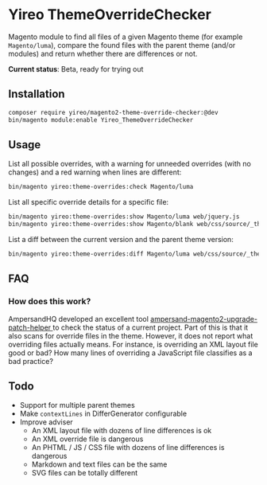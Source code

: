 # Yireo ThemeOverrideChecker

Magento module to find all files of a given Magento theme (for example `Magento/luma`), compare the found files with the parent theme (and/or modules) and return whether there are differences or not.

**Current status**: Beta, ready for trying out

## Installation
```bash
composer require yireo/magento2-theme-override-checker:@dev
bin/magento module:enable Yireo_ThemeOverrideChecker
```


## Usage
List all possible overrides, with a warning for unneeded overrides (with no changes) and a red warning when lines are different:
```bash
bin/magento yireo:theme-overrides:check Magento/luma

```

List all specific override details for a specific file:
```bash
bin/magento yireo:theme-overrides:show Magento/luma web/jquery.js
bin/magento yireo:theme-overrides:show Magento/blank web/css/source/_theme.less
```

List a diff between the current version and the parent theme version:
```bash
bin/magento yireo:theme-overrides:diff Magento/luma web/css/source/_theme.less
```

## FAQ
### How does this work?
AmpersandHQ developed an excellent tool [ampersand-magento2-upgrade-patch-helper
](https://github.com/AmpersandHQ/ampersand-magento2-upgrade-patch-helper) to check the status of a current project. Part of this is that it also scans for override files in the theme. However, it does not report what overriding files actually means. For instance, is overriding an XML layout file good or bad? How many lines of overriding a JavaScript file classifies as a bad practice? 

## Todo
- Support for multiple parent themes
- Make `contextLines` in DifferGenerator configurable
- Improve adviser
  - An XML layout file with dozens of line differences is ok
  - An XML override file is dangerous
  - An PHTML / JS / CSS file with dozens of line differences is dangerous 
  - Markdown and text files can be the same
  - SVG files can be totally different
